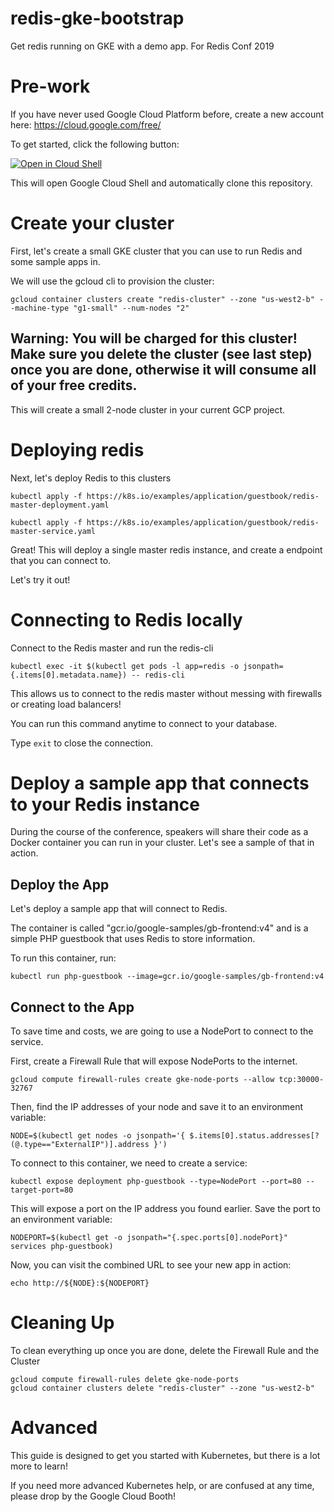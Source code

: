 # redis-gke-bootstrap
Get redis running on GKE with a demo app. For Redis Conf 2019

# Pre-work
If you have never used Google Cloud Platform before, create a new account here: https://cloud.google.com/free/

To get started, click the following button:

[![Open in Cloud Shell](//gstatic.com/cloudssh/images/open-btn.svg)](https://console.cloud.google.com/cloudshell/editor?cloudshell_git_repo=https://github.com/thesandlord/redis-gke-bootstrap.git)

This will open Google Cloud Shell and automatically clone this repository.

# Create your cluster

First, let's create a small GKE cluster that you can use to run Redis and some sample apps in.

We will use the gcloud cli to provision the cluster:

```
gcloud container clusters create "redis-cluster" --zone "us-west2-b" --machine-type "g1-small" --num-nodes "2"
```

## Warning: You will be charged for this cluster! Make sure you delete the cluster (see last step) once you are done, otherwise it will consume all of your free credits.

This will create a small 2-node cluster in your current GCP project.


# Deploying redis

Next, let's deploy Redis to this clusters

```
kubectl apply -f https://k8s.io/examples/application/guestbook/redis-master-deployment.yaml

kubectl apply -f https://k8s.io/examples/application/guestbook/redis-master-service.yaml
```

Great! This will deploy a single master redis instance, and create a endpoint that you can connect to.

Let's try it out!

# Connecting to Redis locally

Connect to the Redis master and run the redis-cli

```
kubectl exec -it $(kubectl get pods -l app=redis -o jsonpath={.items[0].metadata.name}) -- redis-cli
```

This allows us to connect to the redis master without messing with firewalls or creating load balancers!

You can run this command anytime to connect to your database.

Type `exit` to close the connection.

# Deploy a sample app that connects to your Redis instance

During the course of the conference, speakers will share their code as a Docker container you can run in your cluster. Let's see a sample of that in action.

## Deploy the App

Let's deploy a sample app that will connect to Redis.

The container is called "gcr.io/google-samples/gb-frontend:v4" and is a simple PHP guestbook that uses Redis to store information.

To run this container, run:

```
kubectl run php-guestbook --image=gcr.io/google-samples/gb-frontend:v4
```

## Connect to the App

To save time and costs, we are going to use a NodePort to connect to the service.

First, create a Firewall Rule that will expose NodePorts to the internet.

```
gcloud compute firewall-rules create gke-node-ports --allow tcp:30000-32767
```

Then, find the IP addresses of your node and save it to an environment variable:
```
NODE=$(kubectl get nodes -o jsonpath='{ $.items[0].status.addresses[?(@.type=="ExternalIP")].address }')
```


To connect to this container, we need to create a service:

```
kubectl expose deployment php-guestbook --type=NodePort --port=80 --target-port=80
```

This will expose a port on the IP address you found earlier. Save the port to an environment variable:

```
NODEPORT=$(kubectl get -o jsonpath="{.spec.ports[0].nodePort}" services php-guestbook)
```

Now, you can visit the combined URL to see your new app in action:

```
echo http://${NODE}:${NODEPORT}
```

# Cleaning Up

To clean everything up once you are done, delete the Firewall Rule and the Cluster

```
gcloud compute firewall-rules delete gke-node-ports
gcloud container clusters delete "redis-cluster" --zone "us-west2-b"
```

# Advanced

This guide is designed to get you started with Kubernetes, but there is a lot more to learn!

If you need more advanced Kubernetes help, or are confused at any time, please drop by the Google Cloud Booth!